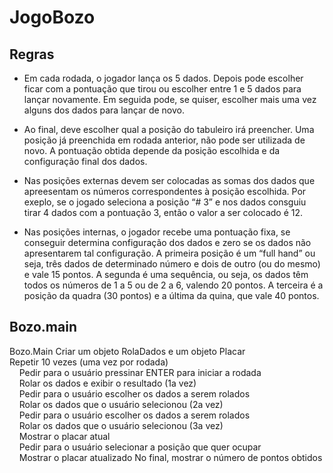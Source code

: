 # JogoBozo

## Regras

- Em cada rodada, o jogador lança os 5 dados. Depois
pode escolher ficar com a pontuação que tirou ou
escolher entre 1 e 5 dados para lançar novamente.
Em seguida pode, se quiser, escolher mais uma vez
alguns dos dados para lançar de novo.

- Ao final, deve escolher qual a posição do tabuleiro
irá preencher. Uma posição já preenchida em rodada
anterior, não pode ser utilizada de novo. A pontuação
obtida depende da posição escolhida e da
configuração final dos dados. 

- Nas posições externas devem ser colocadas as somas dos dados
que apreesentam os números correspondentes à posição
escolhida. Por exeplo, se o jogado seleciona a posição “# 3” e nos
dados consguiu tirar 4 dados com a pontuação 3, então o valor a
ser colocado é 12.

- Nas posições internas, o jogador recebe uma pontuação fixa, se
conseguir determina configuração dos dados e zero se os dados
não apresentarem tal configuração. A primeira posição é um “full
hand” ou seja, três dados de determinado número e dois de outro
(ou do mesmo) e vale 15 pontos. A segunda é uma sequência, ou
seja, os dados têm todos os números de 1 a 5 ou de 2 a 6, valendo
20 pontos. A terceira é a posição da quadra (30 pontos) e a última
da quina, que vale 40 pontos.

## Bozo.main

Bozo.Main
Criar um objeto RolaDados e um objeto Placar
Repetir 10 vezes (uma vez por rodada)
    Pedir para o usuário pressinar ENTER para iniciar a rodada
    Rolar os dados e exibir o resultado (1a vez)
    Pedir para o usuário escolher os dados a serem rolados
    Rolar os dados que o usuário selecionou (2a vez)
    Pedir para o usuário escolher os dados a serem rolados
    Rolar os dados que o usuário selecionou (3a vez)
    Mostrar o placar atual
    Pedir para o usuário selecionar a posição que quer ocupar
    Mostrar o placar atualizado
No final, mostrar o número de pontos obtidos
